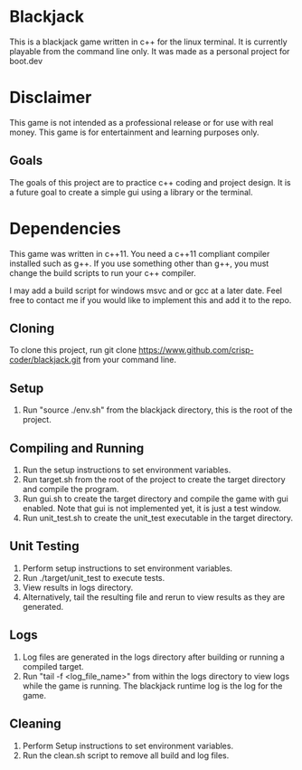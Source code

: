 # Blackjack
This is a blackjack game written in c++ for the linux terminal.
It is currently playable from the command line only.
It was made as a personal project for boot.dev

# Disclaimer
This game is not intended as a professional release or for use with real money.
This game is for entertainment and learning purposes only.

## Goals
The goals of this project are to practice c++ coding and project design.
It is a future goal to create a simple gui using a library or the terminal.

# Dependencies
This game was written in c++11. 
You need a c++11 compliant compiler installed such as g++.
If you use something other than g++, you must change the build scripts to
run your c++ compiler. 

I may add a build script for windows msvc and or gcc at a later date.
Feel free to contact me if you would like to implement this and add it to the repo.

## Cloning
To clone this project, run git clone https://www.github.com/crisp-coder/blackjack.git from your command line.

## Setup
1. Run "source ./env.sh" from the blackjack directory, this is the root of the project.

## Compiling and Running
1. Run the setup instructions to set environment variables.
2. Run target.sh from the root of the project to create the target directory
   and compile the program.
3. Run gui.sh to create the target directory and compile the game with gui enabled.
   Note that gui is not implemented yet, it is just a test window.
4. Run unit_test.sh to create the unit_test executable in the target directory.

## Unit Testing
1. Perform setup instructions to set environment variables.
2. Run ./target/unit_test to execute tests.
3. View results in logs directory.
4. Alternatively, tail the resulting file and rerun to view results as they are generated.

## Logs
1. Log files are generated in the logs directory after building or running a compiled target.
2. Run "tail -f <log_file_name>" from within the logs directory to view logs while
   the game is running. The blackjack runtime log is the log for the game.

## Cleaning
1. Perform Setup instructions to set environment variables.
2. Run the clean.sh script to remove all build and log files.

